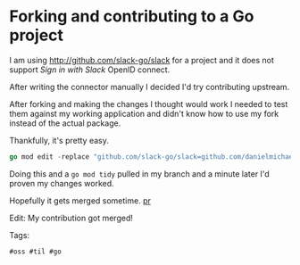 # Forking and contributing to a Go project

I am using <http://github.com/slack-go/slack> for a project and it does not support
*Sign in with Slack* OpenID connect.

After writing the connector manually I decided I'd try contributing upstream.

After forking and making the changes I thought would work I needed to test them against my
working application and didn't know how to use my fork instead of the actual package.

Thankfully, it's pretty easy.

```Go 
go mod edit -replace "github.com/slack-go/slack=github.com/danielmichaels/slack@openid-connect"
```

Doing this and a `go mod tidy` pulled in my branch and a minute later I'd proven my
changes worked.

Hopefully it gets merged sometime. [pr](https://github.com/slack-go/slack/pull/1242)

Edit: My contribution got merged! 

Tags:

    #oss #til #go
